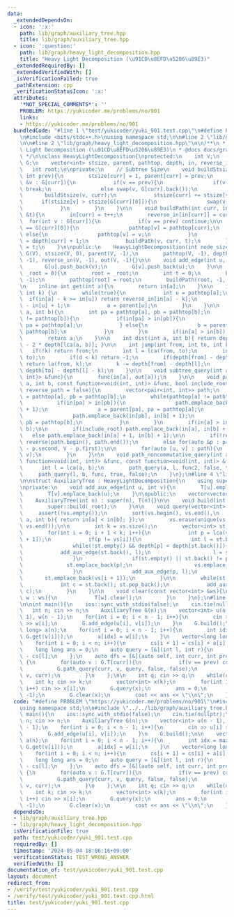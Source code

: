 ```yaml
---
data:
  _extendedDependsOn:
  - icon: ':x:'
    path: lib/graph/auxiliary_tree.hpp
    title: lib/graph/auxiliary_tree.hpp
  - icon: ':question:'
    path: lib/graph/heavy_light_decomposition.hpp
    title: "Heavy Light Decomposition (\u91CD\u8EFD\u5206\u89E3)"
  _extendedRequiredBy: []
  _extendedVerifiedWith: []
  _isVerificationFailed: true
  _pathExtension: cpp
  _verificationStatusIcon: ':x:'
  attributes:
    '*NOT_SPECIAL_COMMENTS*': ''
    PROBLEM: https://yukicoder.me/problems/no/901
    links:
    - https://yukicoder.me/problems/no/901
  bundledCode: "#line 1 \"test/yukicoder/yuki_901.test.cpp\"\n#define PROBLEM \"https://yukicoder.me/problems/no/901\"\
    \n#include <bits/stdc++.h>\nusing namespace std;\n\n#line 2 \"lib/graph/auxiliary_tree.hpp\"\
    \n\n#line 2 \"lib/graph/heavy_light_decomposition.hpp\"\n\n/**\n * @brief Heavy\
    \ Light Decomposition (\u91CD\u8EFD\u5206\u89E3)\n * @docs docs/graph/heavy_light_decomposition.md\n\
    \ */\n\nclass HeavyLightDecomposition{\nprotected:\n    int V;\n    vector<vector<int>>\
    \ G;\n    vector<int> stsize, parent, pathtop, depth, in, reverse_in, out;\n \
    \   int root;\n\nprivate:\n    // Subtree Size\n    void buildStsize(int curr,\
    \ int prev){\n        stsize[curr] = 1, parent[curr] = prev;\n        for(int\
    \ &v : G[curr]){\n            if(v == prev){\n                if(v == G[curr].back())\
    \ break;\n                else swap(v, G[curr].back());\n            }\n     \
    \       buildStsize(v, curr);\n            stsize[curr] += stsize[v];\n      \
    \      if(stsize[v] > stsize[G[curr][0]]){\n                swap(v, G[curr][0]);\n\
    \            }\n        }\n    }\n\n    void buildPath(int curr, int prev, int\
    \ &t){\n        in[curr] = t++;\n        reverse_in[in[curr]] = curr;\n      \
    \  for(int v : G[curr]){\n            if(v == prev) continue;\n\n            if(v\
    \ == G[curr][0]){\n                pathtop[v] = pathtop[curr];\n            }\
    \ else{\n                pathtop[v] = v;\n            }\n            depth[v]\
    \ = depth[curr] + 1;\n            buildPath(v, curr, t);\n        }\n        out[curr]\
    \ = t;\n    }\n\npublic:\n    HeavyLightDecomposition(int node_size) : V(node_size),\
    \ G(V), stsize(V, 0), parent(V, -1),\n        pathtop(V, -1), depth(V, 0), in(V,\
    \ -1), reverse_in(V, -1), out(V, -1){}\n\n    void add_edge(int u, int v){\n \
    \       G[u].push_back(v);\n        G[v].push_back(u);\n    }\n\n    void build(int\
    \ _root = 0){\n        root = _root;\n        int t = 0;\n        buildStsize(root,\
    \ -1);\n        pathtop[root] = root;\n        buildPath(root, -1, t);\n    }\n\
    \n    inline int get(int a){\n        return in[a];\n    }\n\n    int la(int a,\
    \ int k) {\n        while(true){\n            int u = pathtop[a];\n          \
    \  if(in[a] - k >= in[u]) return reverse_in[in[a] - k];\n            k -= in[a]\
    \ - in[u] + 1;\n            a = parent[u];\n        }\n    }\n\n    int lca(int\
    \ a, int b){\n        int pa = pathtop[a], pb = pathtop[b];\n        while(pathtop[a]\
    \ != pathtop[b]){\n            if(in[pa] > in[pb]){\n                a = parent[pa],\
    \ pa = pathtop[a];\n            } else{\n                b = parent[pb], pb =\
    \ pathtop[b];\n            }\n        }\n        if(in[a] > in[b]) swap(a, b);\n\
    \        return a;\n    }\n\n    int dist(int a, int b){ return depth[a] + depth[b]\
    \ - 2 * depth[lca(a, b)]; }\n\n    int jump(int from, int to, int k) {\n     \
    \   if(!k) return from;\n        int l = lca(from, to);\n        int d = dist(from,\
    \ to);\n        if(d < k) return -1;\n        if(depth[from] - depth[l] >= k)\
    \ return la(from, k);\n        k -= depth[from] - depth[l];\n        return la(to,\
    \ depth[to] - depth[l] - k);\n    }\n\n    void subtree_query(int a, const function<void(int,\
    \ int)> &func){\n        func(in[a], out[a]);\n    }\n\n    void path_query(int\
    \ a, int b, const function<void(int, int)> &func, bool include_root = true, bool\
    \ reverse_path = false){\n        vector<pair<int, int>> path;\n        int pa\
    \ = pathtop[a], pb = pathtop[b];\n        while(pathtop[a] != pathtop[b]){\n \
    \           if(in[pa] > in[pb]){\n                path.emplace_back(in[pa], in[a]\
    \ + 1);\n                a = parent[pa], pa = pathtop[a];\n            } else{\n\
    \                path.emplace_back(in[pb], in[b] + 1);\n                b = parent[pb],\
    \ pb = pathtop[b];\n            }\n        }\n        if(in[a] > in[b]) swap(a,\
    \ b);\n\n        if(include_root) path.emplace_back(in[a], in[b] + 1);\n     \
    \   else path.emplace_back(in[a] + 1, in[b] + 1);\n\n        if(!reverse_path)\
    \ reverse(path.begin(), path.end());\n        else for(auto &p : path) p = make_pair(V\
    \ - p.second, V - p.first);\n\n        for(auto [u, v] : path){\n            func(u,\
    \ v);\n        }\n    }\n\n    void path_noncommutative_query(int a, int b, const\
    \ function<void(int, int)> &func, const function<void(int, int)> &func2){\n  \
    \      int l = lca(a, b);\n        path_query(a, l, func2, false, true);\n   \
    \     path_query(l, b, func, true, false);\n    }\n};\n#line 4 \"lib/graph/auxiliary_tree.hpp\"\
    \n\nstruct AuxiliaryTree : HeavyLightDecomposition{\n    using super = HeavyLightDecomposition;\n\
    \nprivate:\n    void add_aux_edge(int u, int v){\n        T[u].emplace_back(v);\n\
    \        T[v].emplace_back(u);\n    }\n\npublic:\n    vector<vector<int>> T;\n\
    \    AuxiliaryTree(int n) : super(n), T(n){}\n\n    void build(int _root = 0){\n\
    \        super::build(_root);\n    }\n\n    void query(vector<int> &vs){\n   \
    \     assert(!vs.empty());\n        sort(vs.begin(), vs.end(),\n            [&](int\
    \ a, int b){ return in[a] < in[b]; });\n        vs.erase(unique(vs.begin(), vs.end()),\
    \ vs.end());\n\n        int k = vs.size();\n        vector<int> st;\n        st.emplace_back(vs[0]);\n\
    \        for(int i = 0; i + 1 < k; i++){\n            int p = lca(vs[i], vs[i\
    \ + 1]);\n            if(p != vs[i]){\n                int l = st.back(); st.pop_back();\n\
    \                while(!st.empty() && depth[p] < depth[st.back()]){\n        \
    \            add_aux_edge(st.back(), l);\n                    l = st.back(); st.pop_back();\n\
    \                }\n                if(st.empty() || st.back() != p){\n      \
    \              st.emplace_back(p);\n                    vs.emplace_back(p);\n\
    \                }\n                add_aux_edge(p, l);\n            }\n     \
    \       st.emplace_back(vs[i + 1]);\n        }\n\n        while(st.size() > 1){\n\
    \            int c = st.back(); st.pop_back();\n            add_aux_edge(st.back(),\
    \ c);\n        }\n    }\n\n    void clear(const vector<int> &ws){\n        for(int\
    \ w : ws){\n            T[w].clear();\n        }\n    }\n};\n#line 6 \"test/yukicoder/yuki_901.test.cpp\"\
    \n\nint main(){\n    ios::sync_with_stdio(false);\n    cin.tie(nullptr);\n\n \
    \   int n; cin >> n;\n    AuxiliaryTree G(n);\n    vector<int> u(n - 1), v(n -\
    \ 1), w(n - 1);\n    for(int i = 0; i < n - 1; i++){\n        cin >> u[i] >> v[i]\
    \ >> w[i];\n        G.add_edge(u[i], v[i]);\n    }\n    G.build();\n\n    vector<long\
    \ long> a(n);\n    for(int i = 0; i < n - 1; i++){\n        int idx = max(G.get(u[i]),\
    \ G.get(v[i]));\n        a[idx] = w[i];\n    }\n    vector<long long> cs(n + 1);\n\
    \    for(int i = 0; i < n; i++){\n        cs[i + 1] = cs[i] + a[i];\n    }\n\n\
    \    long long ans = 0;\n    auto query = [&](int l, int r){\n        ans += cs[r]\
    \ - cs[l];\n    };\n    auto dfs = [&](auto self, int curr, int prev) -> void\
    \ {\n        for(auto v : G.T[curr]){\n            if(v == prev) continue;\n \
    \           G.path_query(curr, v, query, false, false);\n            self(self,\
    \ v, curr);\n        }\n    };\n\n    int q; cin >> q;\n    while(q--){\n    \
    \    int k; cin >> k;\n        vector<int> x(k);\n        for(int i = 0; i < k;\
    \ i++) cin >> x[i];\n        G.query(x);\n        ans = 0;\n        dfs(dfs, x[0],\
    \ -1);\n        G.clear(x);\n        cout << ans << \"\\n\";\n    }\n}\n"
  code: "#define PROBLEM \"https://yukicoder.me/problems/no/901\"\n#include <bits/stdc++.h>\n\
    using namespace std;\n\n#include \"../../lib/graph/auxiliary_tree.hpp\"\n\nint\
    \ main(){\n    ios::sync_with_stdio(false);\n    cin.tie(nullptr);\n\n    int\
    \ n; cin >> n;\n    AuxiliaryTree G(n);\n    vector<int> u(n - 1), v(n - 1), w(n\
    \ - 1);\n    for(int i = 0; i < n - 1; i++){\n        cin >> u[i] >> v[i] >> w[i];\n\
    \        G.add_edge(u[i], v[i]);\n    }\n    G.build();\n\n    vector<long long>\
    \ a(n);\n    for(int i = 0; i < n - 1; i++){\n        int idx = max(G.get(u[i]),\
    \ G.get(v[i]));\n        a[idx] = w[i];\n    }\n    vector<long long> cs(n + 1);\n\
    \    for(int i = 0; i < n; i++){\n        cs[i + 1] = cs[i] + a[i];\n    }\n\n\
    \    long long ans = 0;\n    auto query = [&](int l, int r){\n        ans += cs[r]\
    \ - cs[l];\n    };\n    auto dfs = [&](auto self, int curr, int prev) -> void\
    \ {\n        for(auto v : G.T[curr]){\n            if(v == prev) continue;\n \
    \           G.path_query(curr, v, query, false, false);\n            self(self,\
    \ v, curr);\n        }\n    };\n\n    int q; cin >> q;\n    while(q--){\n    \
    \    int k; cin >> k;\n        vector<int> x(k);\n        for(int i = 0; i < k;\
    \ i++) cin >> x[i];\n        G.query(x);\n        ans = 0;\n        dfs(dfs, x[0],\
    \ -1);\n        G.clear(x);\n        cout << ans << \"\\n\";\n    }\n}\n"
  dependsOn:
  - lib/graph/auxiliary_tree.hpp
  - lib/graph/heavy_light_decomposition.hpp
  isVerificationFile: true
  path: test/yukicoder/yuki_901.test.cpp
  requiredBy: []
  timestamp: '2024-05-04 18:06:16+09:00'
  verificationStatus: TEST_WRONG_ANSWER
  verifiedWith: []
documentation_of: test/yukicoder/yuki_901.test.cpp
layout: document
redirect_from:
- /verify/test/yukicoder/yuki_901.test.cpp
- /verify/test/yukicoder/yuki_901.test.cpp.html
title: test/yukicoder/yuki_901.test.cpp
---
```

